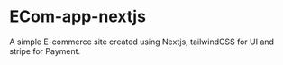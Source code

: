 # ECom-app-nextjs
A simple E-commerce site created using Nextjs, tailwindCSS for UI and stripe for Payment.

